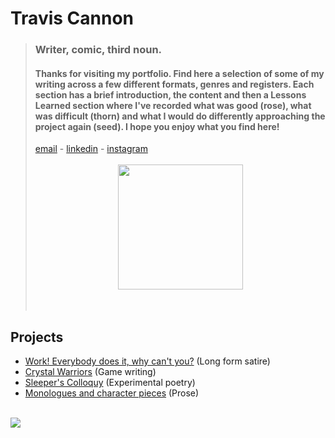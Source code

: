 # Travis Cannon
> ### Writer, comic, third noun.
> #### Thanks for visiting my portfolio. Find here a selection of some of my writing across a few different formats, genres and registers. Each section has a brief introduction, the content and then a Lessons Learned section where I've recorded what was good (rose), what was difficult (thorn) and what I would do differently approaching the project again (seed). I hope you enjoy what you find here!<br>
>[email](mailto:trvscnnn@gmail.com) - [linkedin](https://www.linkedin.com/in/travis-cannon-a51849165/) - [instagram](https://www.instagram.com/trvscnnn/?hl=en)<br> <br>
> <img src="https://trvscnnn.github.io/portfolio/assets/crunch.png" width="200" height="200" style="display: block; margin: 0 auto" />
<br> <br>

 ## Projects
 - [Work! Everybody does it, why can't you?](#work-everybody-does-it-why-cant-you-2018) (Long form satire)
 - [Crystal Warriors](#crystal-warriors-2020) (Game writing)
 - [Sleeper's Colloquy](#sleepers-colloquy-2019) (Experimental poetry)
 - [Monologues and character pieces](#monologues-and-character-pieces) (Prose)<br> <br>
 <img src="https://trvscnnn.github.io/portfolio/assets/framedhoriz.png" style="display: inline-grid; margin: 0 auto" /> 
